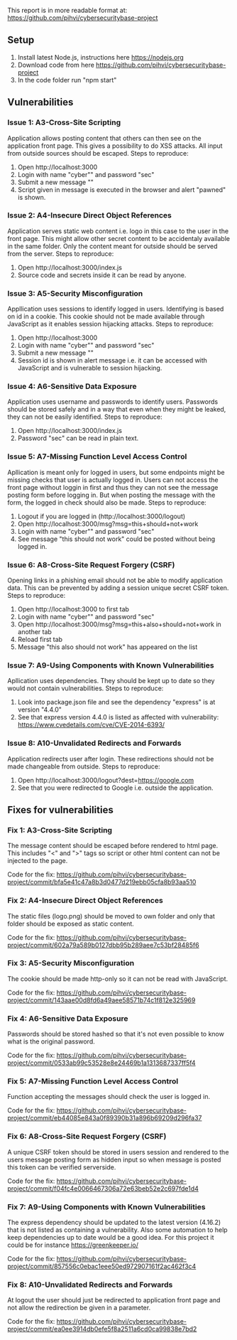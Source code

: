 This report is in more readable format at:
https://github.com/pihvi/cybersecuritybase-project


## Setup
1. Install latest Node.js, instructions here https://nodejs.org
2. Download code from here https://github.com/pihvi/cybersecuritybase-project
3. In the code folder run "npm start"

## Vulnerabilities
### Issue 1: A3-Cross-Site Scripting
Application allows posting content that others can then see on the application front page. This gives a possibility to do XSS attacks. All input from outside sources should be escaped.
Steps to reproduce:
1. Open http://localhost:3000
2. Login with name "cyber"" and password "sec"
3. Submit a new message "<script>alert('pawned')</script>"
4. Script given in message is executed in the browser and alert "pawned" is shown.

### Issue 2: A4-Insecure Direct Object References
Application serves static web content i.e. logo in this case to the user in the front page. This might allow other secret content to be accidentaly available in the same folder. Only the content meant for outside should be served from the server.
Steps to reproduce:
1. Open http://localhost:3000/index.js
2. Source code and secrets inside it can be read by anyone.

### Issue 3: A5-Security Misconfiguration
Appllication uses sessions to identify logged in users. Identifying is based on id in a cookie. This cookie should not be made available through JavaScript as it enables session hijacking attacks.
Steps to reproduce:
1. Open http://localhost:3000
2. Login with name "cyber"" and password "sec"
3. Submit a new message "<script>alert(document.cookie)</script>"
4. Session id is shown in alert message i.e. it can be accessed with JavaScript and is vulnerable to session hijacking.

### Issue 4: A6-Sensitive Data Exposure
Application uses username and passwords to identify users. Passwords should be stored safely and in a way that even when they might be leaked, they can not be easily identified.
Steps to reproduce:
1. Open http://localhost:3000/index.js
2. Password "sec" can be read in plain text.

### Issue 5: A7-Missing Function Level Access Control
Apllication is meant only for logged in users, but some endpoints might be missing checks that user is actually logged in. Users can not access the front page without loggin in first and thus they can not see the message posting form before logging in. But when posting the message with the form, the logged in check should also be made.
Steps to reproduce:
1. Logout if you are logged in (http://localhost:3000/logout)
2. Open http://localhost:3000/msg?msg=this+should+not+work
3. Login with name "cyber"" and password "sec"
4. See message "this should not work" could be posted without being logged in.

### Issue 6: A8-Cross-Site Request Forgery (CSRF)
Opening links in a phishing email should not be able to modify application data. This can be prevented by adding a session unique secret CSRF token.
Steps to reproduce:
1. Open http://localhost:3000 to first tab
2. Login with name "cyber"" and password "sec"
3. Open http://localhost:3000/msg?msg=this+also+should+not+work in another tab
4. Reload first tab
5. Message "this also should not work" has appeared on the list

### Issue 7: A9-Using Components with Known Vulnerabilities
Apllication uses dependencies. They should be kept up to date so they would not contain vulnerabilities.
Steps to reproduce:
1. Look into package.json file and see the dependency "express" is at version "4.4.0"
2. See that express version 4.4.0 is listed as affected with vulnerability: https://www.cvedetails.com/cve/CVE-2014-6393/

### Issue 8: A10-Unvalidated Redirects and Forwards
Application redirects user after login. These redirections should not be made changeable from outside.
Steps to reproduce:
1. Open http://localhost:3000/logout?dest=https://google.com
2. See that you were redirected to Google i.e. outside the application.

## Fixes for vulnerabilities
### Fix 1: A3-Cross-Site Scripting
The message content should be escaped before rendered to html page. This includes "<" and ">" tags so script or other html content can not be injected to the page.

Code for the fix: https://github.com/pihvi/cybersecuritybase-project/commit/bfa5e41c47a8b3d0477d219ebb05cfa8b93aa510

### Fix 2: A4-Insecure Direct Object References
The static files (logo.png) should be moved to own folder and only that folder should be exposed as static content.

Code for the fix: https://github.com/pihvi/cybersecuritybase-project/commit/602a79a589b0127dbb95b289aee7c53bf28485f6

### Fix 3: A5-Security Misconfiguration
The cookie should be made http-only so it can not be read with JavaScript.

Code for the fix: https://github.com/pihvi/cybersecuritybase-project/commit/143aae00d8fd6a49aee58571b74c1f812e325969

### Fix 4: A6-Sensitive Data Exposure
Passwords should be stored hashed so that it's not even possible to know what is the original password.

Code for the fix: https://github.com/pihvi/cybersecuritybase-project/commit/0533ab99c53528e8e24469b1a1313687337ff5f4

### Fix 5: A7-Missing Function Level Access Control
Function accepting the messages should check the user is logged in.

Code for the fix: https://github.com/pihvi/cybersecuritybase-project/commit/eb44085e843a0f89390b31a896b69209d296fa37

### Fix 6: A8-Cross-Site Request Forgery (CSRF)
A unique CSRF token should be stored in users session and rendered to the users message posting form as hidden input so when message is posted this token can be verified serverside. 

Code for the fix: https://github.com/pihvi/cybersecuritybase-project/commit/f04fc4e0066467306a72e63beb52e2c697fde1d4

### Fix 7: A9-Using Components with Known Vulnerabilities
The express dependency should be updated to the latest version (4.16.2) that is not listed as containing a vulnerability. Also some automation to help keep dependencies up to date would be a good idea. For this project it could be for instance https://greenkeeper.io/

Code for the fix: https://github.com/pihvi/cybersecuritybase-project/commit/857556c0ebac1eee50ed972907161f2ac462f3c4

### Fix 8: A10-Unvalidated Redirects and Forwards
At logout the user should just be redirected to application front page and not allow the redirection be given in a parameter.

Code for the fix: https://github.com/pihvi/cybersecuritybase-project/commit/ea0ee3914db0efe5f8a2511a6cd0ca99838e7bd2
